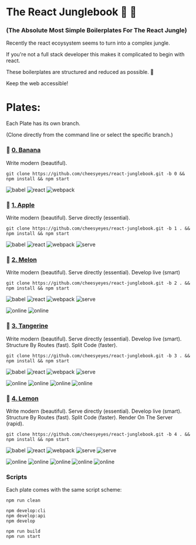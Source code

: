 # The React Junglebook :see_no_evil: :palm_tree:

### (The Absolute Most Simple Boilerplates For The React Jungle)

Recently the react ecoysystem seems to turn into a complex jungle.

If you're not a full stack developer this makes it complicated to begin with react.

These boilerplates are structured and reduced as possible. :tada:

Keep the web accessible!

# Plates:

Each Plate has its own branch.

(Clone directly from the command line or select the specific branch.)

### 🍌 [0. Banana](../../tree/0.1)

Write modern (beautiful).

```script
git clone https://github.com/cheesyeyes/react-junglebook.git -b 0 && npm install && npm start
```
![babel](https://img.shields.io/badge/Transpile-Babel-red.svg)
![react](https://img.shields.io/badge/View-React-green.svg)
![webpack](https://img.shields.io/badge/Pack-Webpack-blue.svg)

### 🍎 [1. Apple](../../tree/1)

Write modern (beautiful). Serve directly (essential).

```script
git clone https://github.com/cheesyeyes/react-junglebook.git -b 1 . && npm install && npm start
```
![babel](https://img.shields.io/badge/Transpile-Babel-red.svg)
![react](https://img.shields.io/badge/View-React-green.svg)
![webpack](https://img.shields.io/badge/Pack-Webpack-blue.svg)
![serve](https://img.shields.io/badge/Serve-WebpackDevServer-orange.svg)


### 🍈 [2. Melon](../../tree/2)

Write modern (beautiful). Serve directly (essential). Develop live (smart)

```script
git clone https://github.com/cheesyeyes/react-junglebook.git -b 2 . && npm install && npm start
```
![babel](https://img.shields.io/badge/Transpile-Babel-red.svg)
![react](https://img.shields.io/badge/View-React-green.svg)
![webpack](https://img.shields.io/badge/Pack-Webpack-blue.svg)
![serve](https://img.shields.io/badge/Serve-WebpackDevServer-orange.svg)

![online](https://img.shields.io/badge/Babel-ES6-red.svg)
![online](https://img.shields.io/badge/Webpack-HMR-blue.svg)

### 🍊 [3. Tangerine](../../tree/3)

Write modern (beautiful). Serve directly (essential). Develop live (smart). Structure By Routes (fast). Split Code (faster).

```script
git clone https://github.com/cheesyeyes/react-junglebook.git -b 3 . && npm install && npm start
```
![babel](https://img.shields.io/badge/Transpile-Babel-red.svg)
![react](https://img.shields.io/badge/View-React-green.svg)
![webpack](https://img.shields.io/badge/Pack-Webpack-blue.svg)
![serve](https://img.shields.io/badge/Serve-WebpackDevServer-orange.svg)

![online](https://img.shields.io/badge/Babel-ES6-red.svg)
![online](https://img.shields.io/badge/React-ROUTES-green.svg)
![online](https://img.shields.io/badge/Webpack-HMR-blue.svg)
![online](https://img.shields.io/badge/Webpack-CHUNKS-green.svg)

### 🍋 [4. Lemon](../../tree/4)

Write modern (beautiful). Serve directly (essential). Develop live (smart). Structure By Routes (fast). Split Code (faster). Render On The Server (rapid).

```script
git clone https://github.com/cheesyeyes/react-junglebook.git -b 4 . && npm install && npm start
```
![babel](https://img.shields.io/badge/Transpile-Babel-red.svg)
![react](https://img.shields.io/badge/View-React-green.svg)
![webpack](https://img.shields.io/badge/Pack-Webpack-blue.svg)
![serve](https://img.shields.io/badge/Serve-WebpackDevServer-orange.svg)
![serve](https://img.shields.io/badge/Serve-CustomServer-orange.svg)

![online](https://img.shields.io/badge/Babel-ES6-red.svg)
![online](https://img.shields.io/badge/React-ROUTES-green.svg)
![online](https://img.shields.io/badge/React-SSR-green.svg)
![online](https://img.shields.io/badge/Webpack-HMR-blue.svg)
![online](https://img.shields.io/badge/Webpack-CHUNKS-blue.svg)

### Scripts
Each plate comes with the same script scheme:

```script
npm run clean

npm develop:cli
npm develop:api
npm develop

npm run build
npm run start

```
